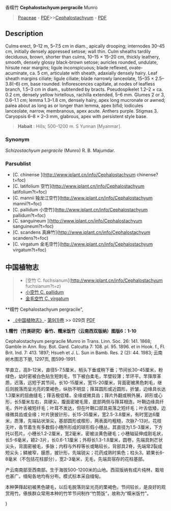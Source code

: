 香糯竹 **Cephalostachyum pergracile** Munro

> [Poaceae](http://www.iplant.cn/info/Poaceae?t=foc) - [PDF](http://www.iplant.cn/foc/pdf/Poaceae.pdf)>>[Cephalostachyum](http://www.iplant.cn/info/Cephalostachyum?t=foc) - [PDF](http://www.iplant.cn/foc/pdf/Cephalostachyum.pdf)

## Description

Culms erect, 9–12 m, 5–7.5 cm in diam., apically drooping; internodes 30–45 cm, initially densely appressed setose; wall thin. Culm sheaths tardily deciduous, brown, shorter than culms, 10–15 × 15–20 cm, thickly leathery, smooth, densely glossy black-brown setose; auricles rounded, undulate, hirsute near margins; ligule inconspicuous; blade reflexed, ovate-acuminate, ca. 5 cm, articulate with sheath, adaxially densely hairy. Leaf sheath margins ciliate; ligule ciliate; blade narrowly lanceolate, 15–35 × 2.5–3.8(–6) cm, base rounded. Inflorescences capitate, at nodes of leafless branch, 1.5–3 cm in diam., subtended by bracts. Pseudospikelet 1.2–2 × ca. 0.2 cm, densely yellow hirtellous, rachilla extended, 5–6 mm. Glumes 2 or 3, 0.6–1.1 cm; lemma 1.3–1.8 cm, densely hairy, apex long mucronate or awned; palea about as long as or longer than lemma, apex bifid; lodicules lanceolate, narrow, membranous, apex acute. Anthers purple. Stigmas 3. Caryopsis 6–8 × 2–3 mm, glabrous, apex with persistent style base.


> **Habait** : 
> Hills; 500–1200 m. S Yunnan [Myanmar].

### Synonym
*Schizostachyum pergracile* (Munro) R. B. Majumdar.

### Parsublist

* [C.  chinense  ](http://www.iplant.cn/info/Cephalostachyum chinense?t=foc)
* [C.  latifolium  空竹](http://www.iplant.cn/info/Cephalostachyum latifolium?t=foc)
* [C.  mannii  独龙江空竹](http://www.iplant.cn/info/Cephalostachyum mannii?t=foc)
* [C.  pallidum  小空竹](http://www.iplant.cn/info/Cephalostachyum pallidum?t=foc)
* [C.  sanguineum  ](http://www.iplant.cn/info/Cephalostachyum sanguineum?t=foc)
* [C.  scandens  真麻竹](http://www.iplant.cn/info/Cephalostachyum scandens?t=foc)
* [C.  virgatum  金毛空竹](http://www.iplant.cn/info/Cephalostachyum virgatum?t=foc)

## 中国植物志

> * [空竹  C.  fuchsianum](http://www.iplant.cn/info/Cephalostachyum fuchsianum?t=z)
> * [小空竹  C.  pallidum](Cephalostachyum-pallidum-小空竹.md)
> * [金毛空竹  C.  virgatum](Cephalostachyum-virgatum-金毛空竹.md)


**糯竹 Cephalostachyum pergracile",


* [《中国植物志》](http://www.iplant.cn/frps)- [第9(1)卷](http://www.iplant.cn/frps/vol/9(1)) >> 029页 [PDF](http://www.iplant.cn/frps/pdf/9(1)/029.pdf)


**1.糯竹（竹类研究）香竹、糯米饭竹（云南西双版纳）图版6：1-10**

Cephalostachyum pergracile Munro in Trans. Linn. Soc. 26: 141. 1868; Gamble in Ann. Roy. Bot. Gard. Calcutta 7: 108. pl. 95. 1896. et in Hook. f., Fl. Brit. Ind. 7: 413. 1897; Hsueh et J. L. Sun in Bamb. Res. 2 (2): 44. 1983; 云南树木图志下册, 1297页, 图599-1991.

竿直立，高9-12米，直径5-7.5厘米，梢头下垂或稍下垂；节间长30-45厘米，粉绿色，幼时密被白色贴生短刺毛，节下被白柔毛，竿壁较薄；竿环平。竿箨厚革质，迟落，远短于其节间，长10-15厘米，宽15-20厘米，背面密被黑色刺毛，继后则脱落而呈光亮的栗褐色，纵肋不明显；箨耳圆形或近圆形，折皱，边缘具长达1.3厘米的屈曲缝毛；箨舌极低矮，全缘或微具齿；箨片外翻或稍外展，卵形或心形，长5厘米左右，具硬尖，腹面密被毛茸，底部两侧与箨耳相连。叶鞘边缘具纤毛，外叶舌被短纤毛；叶耳不发达，但在叶鞘口部具易落之短纤毛；叶舌低矮，边缘微具齿或全缘；叶片狭披针形，长15-35厘米，宽2.5-3.8厘米，有时宽达6厘米，质薄，先端钻状渐尖，基部圆形或楔形，两表面均粗糙，次脉7-13对。花枝无叶，各节着生有多数假小穗所形成的球形假小穗丛，其直径为1.5-3厘米，下方托以苞片。小穗长1.2-2厘米，宽2毫米，密被淡黄色硬毛；小穗轴延伸成刚毛状，长5-6毫米，颖2-3片，长0.6-1.1厘米；外稃长1.3-1.8厘米，圆卷，先端具刺芒状尖头，背面密被毛，多脉；内稃与外稃等长或略较长，背部具2脊，先端常2裂成短尖头；鳞被窄，膜质，披针形，先端锐尖；花药成熟时紫色；柱头3。颖果长6-8毫米（不包括花柱部分），宽2-3毫米，无毛，先端具宿存的花柱基部。

产云南南部至西南部。生于海拔500-1200米的山地。西双版纳有成片纯林，栽培也甚广。缅甸各地均有分布。模式标本采自缅甸。

本种笋箨起初被黑色硬毛，以后毛脱落则呈光亮的栗褐色，节间较长，是良好的观赏用竹。傣族群众常用本种的竹竿节间制作“竹筒饭”，故称为“糯米饭竹”。

}